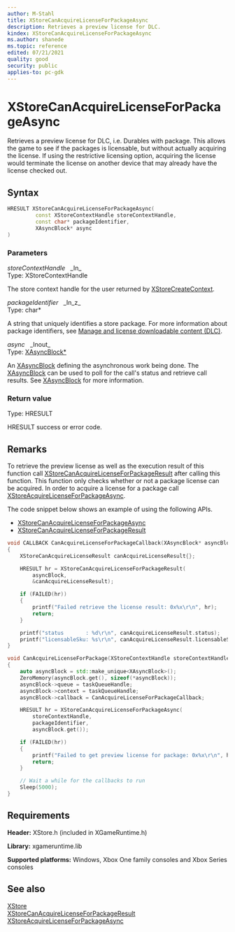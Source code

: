 ```yaml
---
author: M-Stahl
title: XStoreCanAcquireLicenseForPackageAsync
description: Retrieves a preview license for DLC.
kindex: XStoreCanAcquireLicenseForPackageAsync
ms.author: shanede
ms.topic: reference
edited: 07/21/2021
quality: good
security: public
applies-to: pc-gdk
---
```


# XStoreCanAcquireLicenseForPackageAsync
  
Retrieves a preview license for DLC, i.e. Durables with package.
This allows the game to see if the packages is licensable, but without actually acquiring the license.
If using the restrictive licensing option, acquiring the license would terminate the license on another device that may already have the license checked out.  
  
## Syntax  
  
```cpp
HRESULT XStoreCanAcquireLicenseForPackageAsync(  
         const XStoreContextHandle storeContextHandle,  
         const char* packageIdentifier,  
         XAsyncBlock* async  
)  
```  
  
### Parameters  
  
*storeContextHandle* &nbsp;&nbsp;\_In\_  
Type: XStoreContextHandle  
  
The store context handle for the user returned by [XStoreCreateContext](xstorecreatecontext.md).
  
*packageIdentifier* &nbsp;&nbsp;\_In\_z\_  
Type: char*  
  
A string that uniquely identifies a store package. For more information about package identifiers, see [Manage and license downloadable content (DLC)](../../../../commerce/fundamentals/xstore-manage-and-license-optional-packages.md).  
  
*async* &nbsp;&nbsp;\_Inout\_  
Type: [XAsyncBlock*](../../xasync/structs/xasyncblock.md)  
  
An [XAsyncBlock](../../xasync/structs/xasyncblock.md) defining the asynchronous work being done.
The [XAsyncBlock](../../xasync/structs/xasyncblock.md) can be used to poll for the call's status and retrieve call results.
See [XAsyncBlock](../../xasync/structs/xasyncblock.md) for more information.  
  
### Return value
Type: HRESULT
  
HRESULT success or error code.
  
## Remarks  

To retrieve the preview license as well as the execution result of this function call [XStoreCanAcquireLicenseForPackageResult](xstorecanacquirelicenseforpackageresult.md) after calling this function.
This function only checks whether or not a package license can be acquired.
In order to acquire a license for a package call [XStoreAcquireLicenseForPackageAsync](xstoreacquirelicenseforpackageasync.md).
  
The code snippet below shows an example of using the following APIs.  
  
* [XStoreCanAcquireLicenseForPackageAsync](xstorecanacquirelicenseforpackageasync.md)
* [XStoreCanAcquireLicenseForPackageResult](xstorecanacquirelicenseforpackageresult.md)
  
```cpp
void CALLBACK CanAcquireLicenseForPackageCallback(XAsyncBlock* asyncBlock)
{
    XStoreCanAcquireLicenseResult canAcquireLicenseResult{};

    HRESULT hr = XStoreCanAcquireLicenseForPackageResult(
        asyncBlock,
        &canAcquireLicenseResult);

    if (FAILED(hr))
    {
        printf("Failed retrieve the license result: 0x%x\r\n", hr);
        return;
    }

    printf("status       : %d\r\n", canAcquireLicenseResult.status);
    printf("licensableSku: %s\r\n", canAcquireLicenseResult.licensableSku);
}

void CanAcquireLicenseForPackage(XStoreContextHandle storeContextHandle, XTaskQueueHandle taskQueueHandle, const char* packageIdentifier)
{
    auto asyncBlock = std::make_unique<XAsyncBlock>();
    ZeroMemory(asyncBlock.get(), sizeof(*asyncBlock));
    asyncBlock->queue = taskQueueHandle;
    asyncBlock->context = taskQueueHandle;
    asyncBlock->callback = CanAcquireLicenseForPackageCallback;

    HRESULT hr = XStoreCanAcquireLicenseForPackageAsync(
        storeContextHandle,
        packageIdentifier,
        asyncBlock.get());

    if (FAILED(hr))
    {
        printf("Failed to get preview license for package: 0x%x\r\n", hr);
        return;
    }

    // Wait a while for the callbacks to run
    Sleep(5000);
}


```
  
## Requirements  
  
**Header:** XStore.h (included in XGameRuntime.h)
  
**Library:** xgameruntime.lib
  
**Supported platforms:** Windows, Xbox One family consoles and Xbox Series consoles  
  
## See also  
[XStore](../xstore_members.md)  
[XStoreCanAcquireLicenseForPackageResult](xstorecanacquirelicenseforpackageresult.md)  
[XStoreAcquireLicenseForPackageAsync](xstoreacquirelicenseforpackageasync.md)
